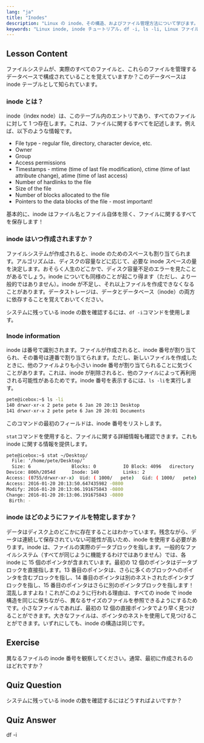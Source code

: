 ```yaml
---
lang: "ja"
title: "Inodes"
description: "Linux の inode、その構造、およびファイル管理方法について学びます。inode 番号を理解し、`df -i`と`ls -li`を使用して inode の使用状況を確認します。Linux の学習を始めましょう！"
keywords: "Linux inode, inode チュートリアル，df -i, ls -li, Linux ファイルシステム，Linux 初心者，Linux ガイド"
---
```


## Lesson Content

ファイルシステムが、実際のすべてのファイルと、これらのファイルを管理するデータベースで構成されていることを覚えていますか？このデータベースは inode テーブルとして知られています。

### inode とは？

inode（index node）は、このテーブル内のエントリであり、すべてのファイルに対して 1 つ存在します。これは、ファイルに関するすべてを記述します。例えば、以下のような情報です。

- File type - regular file, directory, character device, etc.
- Owner
- Group
- Access permissions
- Timestamps - mtime (time of last file modification), ctime (time of last attribute change), atime (time of last access)
- Number of hardlinks to the file
- Size of the file
- Number of blocks allocated to the file
- Pointers to the data blocks of the file - most important!

基本的に、inode はファイル名とファイル自体を除く、ファイルに関するすべてを保存します！

### inode はいつ作成されますか？

ファイルシステムが作成されると、inode のためのスペースも割り当てられます。アルゴリズムは、ディスクの容量などに応じて、必要な inode スペースの量を決定します。おそらく人生のどこかで、ディスク容量不足のエラーを見たことがあるでしょう。inode についても同様のことが起こり得ます（ただし、より一般的ではありません）。inode が不足し、それ以上ファイルを作成できなくなることがあります。データストレージは、データとデータベース（inode）の両方に依存することを覚えておいてください。

システムに残っている inode の数を確認するには、`df -i`コマンドを使用します。

### Inode information

inode は番号で識別されます。ファイルが作成されると、inode 番号が割り当てられ、その番号は連番で割り当てられます。ただし、新しいファイルを作成したときに、他のファイルよりも小さい inode 番号が割り当てられることに気づくことがあります。これは、inode が削除されると、他のファイルによって再利用される可能性があるためです。inode 番号を表示するには、`ls -li`を実行します。

```bash
pete@icebox:~$ ls -li
140 drwxr-xr-x 2 pete pete 6 Jan 20 20:13 Desktop
141 drwxr-xr-x 2 pete pete 6 Jan 20 20:01 Documents
```

このコマンドの最初のフィールドは、inode 番号をリストします。

`stat`コマンドを使用すると、ファイルに関する詳細情報も確認できます。これも inode に関する情報を提供します。

```bash
pete@icebox:~$ stat ~/Desktop/
  File: ‘/home/pete/Desktop/’
  Size: 6               Blocks: 0          IO Block: 4096   directory
Device: 806h/2054d      Inode: 140         Links: 2
Access: (0755/drwxr-xr-x)  Uid: ( 1000/   pete)   Gid: ( 1000/   pete)
Access: 2016-01-20 20:13:50.647435982 -0800
Modify: 2016-01-20 20:13:06.191675843 -0800
Change: 2016-01-20 20:13:06.191675843 -0800
 Birth: -
```

### inode はどのようにファイルを特定しますか？

データはディスク上のどこかに存在することはわかっています。残念ながら、データは連続して保存されていない可能性が高いため、inode を使用する必要があります。inode は、ファイルの実際のデータブロックを指します。一般的なファイルシステム（すべてが同じように機能するわけではありません）では、各 inode に 15 個のポインタが含まれています。最初の 12 個のポインタはデータブロックを直接指します。13 番目のポインタは、さらに多くのブロックへのポインタを含むブロックを指し、14 番目のポインタは別のネストされたポインタブロックを指し、15 番目のポインタはさらに別のポインタブロックを指します！混乱しますよね！これがこのように行われる理由は、すべての inode で inode 構造を同じに保ちながら、異なるサイズのファイルを参照できるようにするためです。小さなファイルであれば、最初の 12 個の直接ポインタでより早く見つけることができます。大きなファイルは、ポインタのネストを使用して見つけることができます。いずれにしても、inode の構造は同じです。

## Exercise

異なるファイルの inode 番号を観察してください。通常、最初に作成されるのはどれですか？

## Quiz Question

システムに残っている inode の数を確認するにはどうすればよいですか？

## Quiz Answer

df -i
